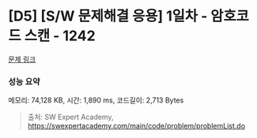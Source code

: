 # [D5] [S/W 문제해결 응용] 1일차 - 암호코드 스캔 - 1242 

[문제 링크](https://swexpertacademy.com/main/code/problem/problemDetail.do?contestProbId=AV15JEKKAM8CFAYD) 

### 성능 요약

메모리: 74,128 KB, 시간: 1,890 ms, 코드길이: 2,713 Bytes



> 출처: SW Expert Academy, https://swexpertacademy.com/main/code/problem/problemList.do